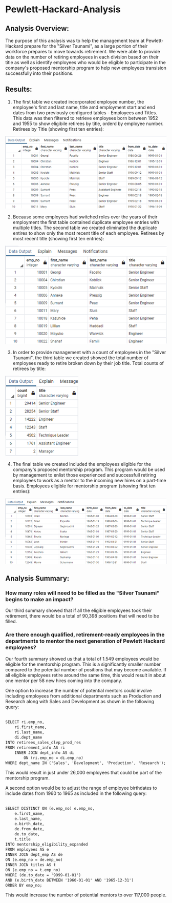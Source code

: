 # Pewlett-Hackard-Analysis

## Analysis Overview:
The purpose of this analysis was to help the management team at Pewlett-Hackard prepare for the "Silver Tsunami", as a large portion of their workforce prepares to move towards retirement. We were able to provide data on the number of retiring employees in each division based on their title as well as identify employees who would be eligible to participate in the company's proposed mentorship program to help new employees transision successfully into their positions.

## Results:
1) The first table we created incorporated employee number, the employee's first and last name, title amd employment start and end dates from two previously configured tables - Employees and Titles. This data was then filtered to retrieve employees born between 1952 and 1955 to show eligibile retirees by title, orderd by employee number. Retirees by Title (showing first ten entries):

![Retirement_Titles_Image](https://github.com/jmueller187/Pewlett-Hackard-Analysis/blob/main/Resources/Retirement_Titles_Image.png)

2) Because some employees had switched roles over the years of their employment the first table contained duplicate employee entries with multiple titles. The second table we  created eliminated the duplicate entires to show only the most recent title of each employee. Retirees by most recent title (showing first ten entries):

![Unique_Title_Image](https://github.com/jmueller187/Pewlett-Hackard-Analysis/blob/main/Resources/Unique_Titles_Image.png)

3) In order to provide management with a count of employees in the "Silver Tsunami", the third table we created showed the total number of employees ready to retire broken down by their job title. Total counts of retirees by title:

![Retiring_Titles_Image](https://github.com/jmueller187/Pewlett-Hackard-Analysis/blob/main/Resources/Retiring_Titles_Image.png)

4) The final table we created included the employees eligible for the company's proposed mentorship program. This program would be used by management to enlist those experienced and successfull retiring employees to work as a mentor to the incoming new hires on a part-time basis. Employees eligible for mentorship program (showing first ten entries):

![Mentorship_Eligibility_Image](https://github.com/jmueller187/Pewlett-Hackard-Analysis/blob/main/Resources/Mentorship_Eligibility_Image.png)


## Analysis Summary:

### How many roles will need to be filled as the "Silver Tsunami" begins to make an impact?
Our third summary showed that if all the eligible employees took their retirement, there would be a total of 90,398 positions that will need to be filled.

### Are there enough qualified, retirement-ready employees in the departments to mentor the next generation of Pewlett Hackard employees?
Our fourth summary showed us that a total of 1.549 employees would be eligible for the mentorship program. This is a significantly smaller number compared to the potential number of positions that may become available. If all eligible employees retire around the same time, this would result in about one mentor per 58 new hires coming into the company.

One option to increase the number of potential mentors could involve including employees from additional departments such as Production and Research along with Sales and Development as shown in the following query:
```

SELECT ri.emp_no,
	ri.first_name,
	ri.last_name,
	di.dept_name
INTO retirees_sales_dlvp_prod_res
FROM retirement_info AS ri
	INNER JOIN dept_info AS di
		ON (ri.emp_no = di.emp_no)
WHERE dept_name IN ('Sales', 'Development', 'Production', 'Research');
```

This would result in just under 26,000 employees that could be part of the mentorship program.

A second option would be to adjust the range of employee birthdates to include dates from 1960 to 1965 as included in the following query:
```

SELECT DISTINCT ON (e.emp_no) e.emp_no,
	e.first_name,
	e.last_name,
	e.birth_date,
	de.from_date,
	de.to_date,
	t.title
INTO mentorship_eligibility_expanded
FROM employees AS e
INNER JOIN dept_emp AS de
ON (e.emp_no = de.emp_no)
INNER JOIN titles AS t
ON (e.emp_no = t.emp_no)
WHERE (de.to_date = '9999-01-01')
AND (e.birth_date BETWEEN '1960-01-01' AND '1965-12-31')
ORDER BY emp_no;
```

This would increase the number of potential mentors to over 117,000 people.
